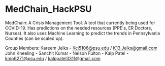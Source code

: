 # MedChain_HackPSU
MedChain: A Crisis Management Tool. A tool that currently being used for COVID-19. Has predictions on the needed resources (PPE's, ER Doctors, Nurses). It also uses Machine Learning to predict the trends in Pennsylvania Counties (can be scaled up).

Group Members:
Kareem Jelks - Kcj5106@psu.edu / K13.Jelks@gmail.com
John Kneeling - 
Sanchit Kumar - 
Nelson Fulton - 
Kalp Patel - kmp6271@psu.edu / kalppatel3311@gmail.com

